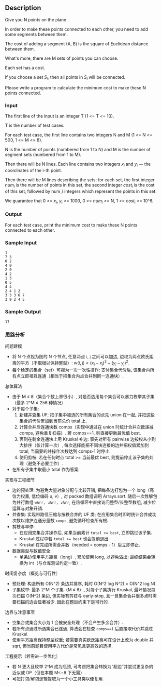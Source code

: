 ## Description

Give you N points on the plane.

In order to make these points connected to each other, you need to add some segments between them.

The cost of adding a segment (A, B) is the square of Euclidean distance between them.

What's more, there are M sets of points you can choose.

Each set has a cost.

If you choose a set $S_i$, then all points in $S_i$ will be connected.

Please write a program to calculate the minimum cost to make these N points connected.

### Input

The first line of the input is an integer T (1 <= T <= 10).

T is the number of test cases.

For each test case, the first line contains two integers N and M (1 <= N <= 500, 1 <= M <= 8).

N is the number of points (numbered from 1 to N) and M is the number of segment sets (numbered from 1 to M).

Then there will be N lines. Each line contains two integers $x_i$ and $y_i$ — the coordinates of the i-th point.

Then there will be M lines describing the sets: for each set, the first integer $num_i$ is the number of points in this set, the second integer $cost_i$ is the cost of this set, followed by num_i integers which represent the points in this set.

We guarantee that 0 <= $x_i$, $y_i$ <= 1000, 0 <= $num_i$ <= N, 1 <= $cost_i$ <= 10^6.

### Output

For each test case, print the minimum cost to make these N points connected to each other.

### Sample Input

```log
1
7 3
0 2
4 0
2 0
4 2
1 3
0 5
4 4
2 4 1 2
3 3 3 6 7
3 9 2 4 5
```

### Sample Output

```log
17
```

### 思路分析

问题建模

- 将 N 个点视为图的 N 个节点, 任意两点 i, j 之间可以加边, 边权为两点欧氏距离的平方（不取根以保持整型）: $w(i,j) = (x_i - x_j)^2 + (y_i - y_j)^2$.
- 每个给定的集合（set）可视为一次一次性操作: 支付集合代价后, 该集合内所有点立即相互连通（相当于把集合内点合并到同一连通块）.

总体算法

- 由于 M ≤ 8（集合个数上界很小）, 对是否选用每个集合可以暴力枚举其子集（最多 2^M ≤ 256 种情况）.
- 对于每个子集: 
  1. 新建并查集 UF; 把子集中被选的所有集合的点先 union 在一起, 并把这些集合的代价累加到当前总价 total 上.
  2. 计算合并后连通块数 comps（实现中通过在 union 时统计合并次数递减 comps, 避免重复扫描）. 若 comps==1, 则直接更新最优值 best.
  3. 否则在剩余连通块上用 Kruskal 补边: 事先对所有 pairwise 边按权从小到大排序（仅计算一次）, 每次选择能把不同块连接的边并把权值累加到 total; 当需要的并操作次数达到 comps-1 时停止.
  4. 使用剪枝: 若在任何时点 total >= 当前最优 best, 则提前停止该子集的处理（避免不必要工作）.
- 在所有子集中取最小 total 作为答案.

实现与工程细节

- 边的预处理: 为避免大量对象分配与比较开销, 把每条边打包为一个 long（高位为权重, 低位编码 u, v）, 对 packed 数组调用 Arrays.sort. 随后一次性解包为并行数组 `wArr, uArr, vArr`, 在热循环中直接访问整型/长整型数组, 减少位运算与对象开销.
- 并查集: 实现带路径压缩与按秩合并的 UF 类; 在应用集合时即时统计合并成功次数以维护连通分量数 `comps`, 避免循环检查所有根.
- 剪枝与早停: 
  - 在应用完集合并操作后, 如果当前累计 `total >= best`, 立即跳过该子集.
  - Kruskal 过程中若 `total >= best` 也会提前退出.
  - Kruskal 在完成所需合并数（needed = comps - 1）后立即停止.
- 数据类型与数值安全: 
  - 单条边使用平方距离（long）, 累加使用 long, 以避免溢出; 最终结果会转换为 int（与仓库测试约定一致）.

时间复杂度（概览与可行性）

- 预处理: 构造所有 O(N^2) 条边并排序, 耗时 O(N^2 log N^2) = O(N^2 log N).
- 子集枚举: 最多 2^M 个子集（M ≤ 8）, 对每个子集执行 Kruskal, 最坏情况每次扫描 O(N^2) 条边, 但实际有剪枝与 early-stop, 且一旦集合合并很多点时需要扫描的边会显著减少. 因此在题目约束下是可行的.

边界与注意事项

- 空集合或集合大小为 1 会被安全处理（不会产生多余合并）.
- 若所有点通过所选集合已连通, 算法会在检查 `comps==1` 后直接取代价并跳过 Kruskal.
- 使用平方距离保持整型权重; 若需要真实欧氏距离可在设计上改为 double 并 sqrt, 但当前题目使用平方代价是常见且更高效的选择.

工程提示（若需进一步优化）

- 若 N 更大且枚举 2^M 成为瓶颈, 可考虑把集合转换为“超边”并尝试更复杂的近似或 DP（但在本题 M<=8 下无需）.
- 可把打包/解包逻辑提取为一个小工具类以便复用.  
